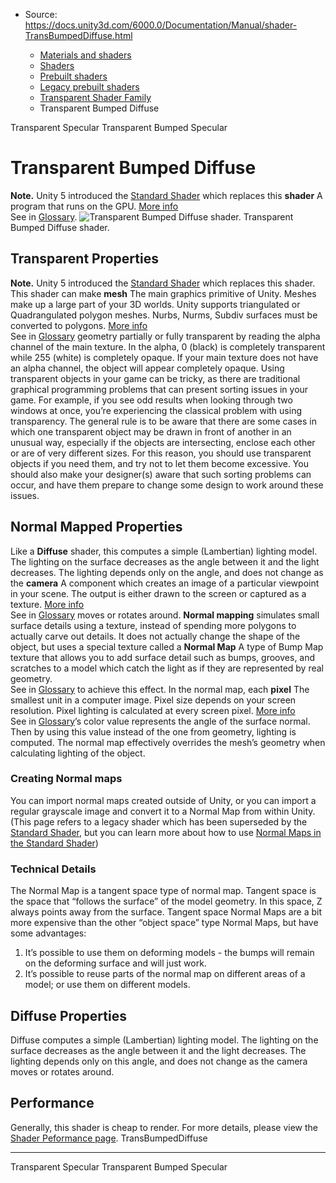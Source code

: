 * Source: https://docs.unity3d.com/6000.0/Documentation/Manual/shader-TransBumpedDiffuse.html

  * [Materials and shaders](https://docs.unity3d.com/6000.0/Documentation/Manual/materials-and-shaders.html)
  * [Shaders](https://docs.unity3d.com/6000.0/Documentation/Manual/Shaders.html)
  * [Prebuilt shaders](https://docs.unity3d.com/6000.0/Documentation/Manual/shader-built-in-landing.html)
  * [Legacy prebuilt shaders](https://docs.unity3d.com/6000.0/Documentation/Manual/Built-inShaderGuide.html)
  * [Transparent Shader Family](https://docs.unity3d.com/6000.0/Documentation/Manual/shader-TransparentFamily.html)
  * Transparent Bumped Diffuse


[](https://docs.unity3d.com/6000.0/Documentation/Manual/shader-TransSpecular.html)
Transparent Specular
[](https://docs.unity3d.com/6000.0/Documentation/Manual/shader-TransBumpedSpecular.html)
Transparent Bumped Specular
# Transparent Bumped Diffuse
**Note.** Unity 5 introduced the [Standard Shader](https://docs.unity3d.com/6000.0/Documentation/Manual/shader-StandardShader.html) which replaces this **shader** A program that runs on the GPU. [More info](https://docs.unity3d.com/6000.0/Documentation/Manual/Shaders.html)  
See in [Glossary](https://docs.unity3d.com/6000.0/Documentation/Manual/Glossary.html#Shader).
![Transparent Bumped Diffuse shader.](https://docs.unity3d.com/6000.0/Documentation/uploads/Shaders/Shader-TransBump.jpg) Transparent Bumped Diffuse shader.
## Transparent Properties
**Note.** Unity 5 introduced the [Standard Shader](https://docs.unity3d.com/6000.0/Documentation/Manual/shader-StandardShader.html) which replaces this shader.
This shader can make **mesh** The main graphics primitive of Unity. Meshes make up a large part of your 3D worlds. Unity supports triangulated or Quadrangulated polygon meshes. Nurbs, Nurms, Subdiv surfaces must be converted to polygons. [More info](https://docs.unity3d.com/6000.0/Documentation/Manual/mesh.html)  
See in [Glossary](https://docs.unity3d.com/6000.0/Documentation/Manual/Glossary.html#Mesh) geometry partially or fully transparent by reading the alpha channel of the main texture. In the alpha, 0 (black) is completely transparent while 255 (white) is completely opaque. If your main texture does not have an alpha channel, the object will appear completely opaque.
Using transparent objects in your game can be tricky, as there are traditional graphical programming problems that can present sorting issues in your game. For example, if you see odd results when looking through two windows at once, you’re experiencing the classical problem with using transparency. The general rule is to be aware that there are some cases in which one transparent object may be drawn in front of another in an unusual way, especially if the objects are intersecting, enclose each other or are of very different sizes. For this reason, you should use transparent objects if you need them, and try not to let them become excessive. You should also make your designer(s) aware that such sorting problems can occur, and have them prepare to change some design to work around these issues.
## Normal Mapped Properties
Like a **Diffuse** shader, this computes a simple (Lambertian) lighting model. The lighting on the surface decreases as the angle between it and the light decreases. The lighting depends only on the angle, and does not change as the **camera** A component which creates an image of a particular viewpoint in your scene. The output is either drawn to the screen or captured as a texture. [More info](https://docs.unity3d.com/6000.0/Documentation/Manual/CamerasOverview.html)  
See in [Glossary](https://docs.unity3d.com/6000.0/Documentation/Manual/Glossary.html#Camera) moves or rotates around.
**Normal mapping** simulates small surface details using a texture, instead of spending more polygons to actually carve out details. It does not actually change the shape of the object, but uses a special texture called a **Normal Map** A type of Bump Map texture that allows you to add surface detail such as bumps, grooves, and scratches to a model which catch the light as if they are represented by real geometry.  
See in [Glossary](https://docs.unity3d.com/6000.0/Documentation/Manual/Glossary.html#Normalmap) to achieve this effect. In the normal map, each **pixel** The smallest unit in a computer image. Pixel size depends on your screen resolution. Pixel lighting is calculated at every screen pixel. [More info](https://docs.unity3d.com/6000.0/Documentation/Manual/ShadowPerformance.html)  
See in [Glossary](https://docs.unity3d.com/6000.0/Documentation/Manual/Glossary.html#pixel)’s color value represents the angle of the surface normal. Then by using this value instead of the one from geometry, lighting is computed. The normal map effectively overrides the mesh’s geometry when calculating lighting of the object.
### Creating Normal maps
You can import normal maps created outside of Unity, or you can import a regular grayscale image and convert it to a Normal Map from within Unity. (This page refers to a legacy shader which has been superseded by the [Standard Shader](https://docs.unity3d.com/6000.0/Documentation/Manual/shader-StandardShader.html), but you can learn more about how to use [Normal Maps in the Standard Shader](https://docs.unity3d.com/6000.0/Documentation/Manual/StandardShaderMaterialParameterNormalMap.html))
### Technical Details
The Normal Map is a tangent space type of normal map. Tangent space is the space that “follows the surface” of the model geometry. In this space, Z always points away from the surface. Tangent space Normal Maps are a bit more expensive than the other “object space” type Normal Maps, but have some advantages:
  1. It’s possible to use them on deforming models - the bumps will remain on the deforming surface and will just work.
  2. It’s possible to reuse parts of the normal map on different areas of a model; or use them on different models.


## Diffuse Properties
Diffuse computes a simple (Lambertian) lighting model. The lighting on the surface decreases as the angle between it and the light decreases. The lighting depends only on this angle, and does not change as the camera moves or rotates around.
## Performance
Generally, this shader is cheap to render. For more details, please view the [Shader Peformance page](https://docs.unity3d.com/6000.0/Documentation/Manual/shader-Performance.html).
TransBumpedDiffuse
* * *
[](https://docs.unity3d.com/6000.0/Documentation/Manual/shader-TransSpecular.html)
Transparent Specular
[](https://docs.unity3d.com/6000.0/Documentation/Manual/shader-TransBumpedSpecular.html)
Transparent Bumped Specular
